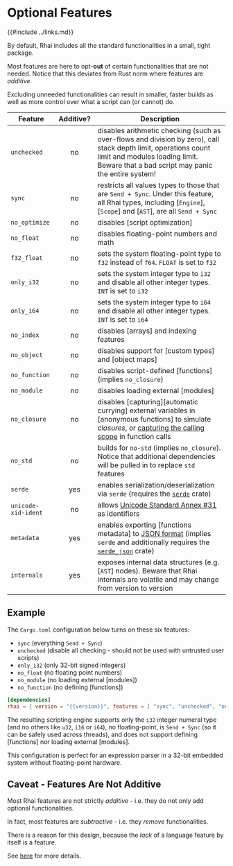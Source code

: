 Optional Features
================

{{#include ../links.md}}

By default, Rhai includes all the standard functionalities in a small, tight package.

Most features are here to opt-**out** of certain functionalities that are not needed.
Notice that this deviates from Rust norm where features are _additive_.

Excluding unneeded functionalities can result in smaller, faster builds as well as
more control over what a script can (or cannot) do.

| Feature             | Additive? | Description                                                                                                                                                                                                      |
| ------------------- | :-------: | ---------------------------------------------------------------------------------------------------------------------------------------------------------------------------------------------------------------- |
| `unchecked`         |    no     | disables arithmetic checking (such as over-flows and division by zero), call stack depth limit, operations count limit and modules loading limit.<br/>Beware that a bad script may panic the entire system!      |
| `sync`              |    no     | restricts all values types to those that are `Send + Sync`. Under this feature, all Rhai types, including [`Engine`], [`Scope`] and [`AST`], are all `Send + Sync`                                               |
| `no_optimize`       |    no     | disables [script optimization]                                                                                                                                                                                   |
| `no_float`          |    no     | disables floating-point numbers and math                                                                                                                                                                         |
| `f32_float`         |    no     | sets the system floating-point type to `f32` instead of `f64`. `FLOAT` is set to `f32`                                                                                                                           |
| `only_i32`          |    no     | sets the system integer type to `i32` and disable all other integer types. `INT` is set to `i32`                                                                                                                 |
| `only_i64`          |    no     | sets the system integer type to `i64` and disable all other integer types. `INT` is set to `i64`                                                                                                                 |
| `no_index`          |    no     | disables [arrays] and indexing features                                                                                                                                                                          |
| `no_object`         |    no     | disables support for [custom types] and [object maps]                                                                                                                                                            |
| `no_function`       |    no     | disables script-defined [functions] (implies `no_closure`)                                                                                                                                                       |
| `no_module`         |    no     | disables loading external [modules]                                                                                                                                                                              |
| `no_closure`        |    no     | disables [capturing][automatic currying] external variables in [anonymous functions] to simulate _closures_, or [capturing the calling scope]({{rootUrl}}/language/fn-capture.md) in function calls              |
| `no_std`            |    no     | builds for `no-std` (implies `no_closure`). Notice that additional dependencies will be pulled in to replace `std` features                                                                                      |
| `serde`             |    yes    | enables serialization/deserialization via `serde` (requires the [`serde`](https://crates.io/crates/serde) crate)                                                                                                 |
| `unicode-xid-ident` |    no     | allows [Unicode Standard Annex #31](http://www.unicode.org/reports/tr31/) as identifiers                                                                                                                         |
| `metadata`          |    yes    | enables exporting [functions metadata] to [JSON format]({{rootUrl}}/engine/metadata/export_to_json.md) (implies `serde` and additionally requires the [`serde_json`](https://crates.io/crates/serde_json) crate) |
| `internals`         |    yes    | exposes internal data structures (e.g. [`AST`] nodes). Beware that Rhai internals are volatile and may change from version to version                                                                            |


Example
-------

The `Cargo.toml` configuration below turns on these six features:

* `sync` (everything `Send + Sync`)
* `unchecked` (disable all checking - should not be used with untrusted user scripts)
* `only_i32` (only 32-bit signed integers)
* `no_float` (no floating point numbers)
* `no_module` (no loading external [modules])
* `no_function` (no defining [functions])

```toml
[dependencies]
rhai = { version = "{{version}}", features = [ "sync", "unchecked", "only_i32", "no_float", "no_module", "no_function" ] }
```

The resulting scripting engine supports only the `i32` integer numeral type (and no others like `u32`, `i16` or `i64`),
no floating-point, is `Send + Sync` (so it can be safely used across threads), and does not support defining [functions]
nor loading external [modules].

This configuration is perfect for an expression parser in a 32-bit embedded system without floating-point hardware.


Caveat - Features Are Not Additive
---------------------------------

Most Rhai features are not strictly _additive_ - i.e. they do not only add optional functionalities.

In fact, most features are _subtractive_ - i.e. they _remove_ functionalities.

There is a reason for this design, because the _lack_ of a language feature by itself is a feature.

See [here]({{rootUrl}}/patterns/multiple.md) for more details.
